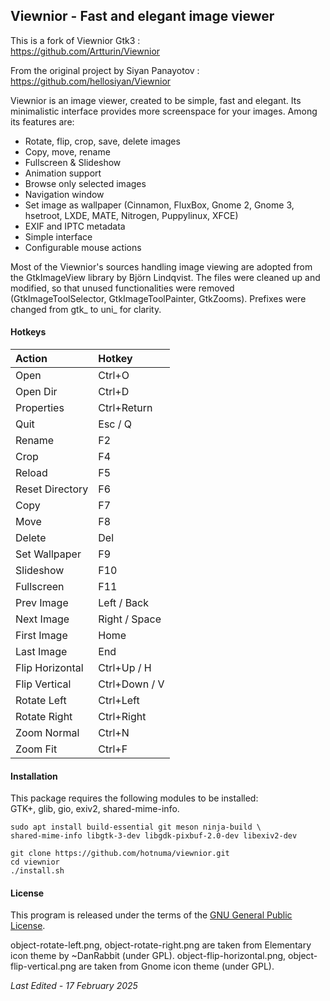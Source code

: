 <link href="style.css" rel="stylesheet"></link>

## Viewnior - Fast and elegant image viewer

This is a fork of Viewnior Gtk3 :  
https://github.com/Artturin/Viewnior  

From the original project by Siyan Panayotov :  
https://github.com/hellosiyan/Viewnior  

Viewnior is an image viewer, created to be simple, fast and elegant. Its minimalistic interface provides more screenspace for your images. Among its features are:

  * Rotate, flip, crop, save, delete images
  * Copy, move, rename
  * Fullscreen & Slideshow
  * Animation support
  * Browse only selected images
  * Navigation window
  * Set image as wallpaper (Cinnamon, FluxBox, Gnome 2, Gnome 3, hsetroot, LXDE, MATE, Nitrogen, Puppylinux, XFCE)
  * EXIF and IPTC metadata
  * Simple interface
  * Configurable mouse actions

Most of the Viewnior's sources handling image viewing are adopted from the GtkImageView library by Björn Lindqvist. The files were cleaned up and modified, so that unused functionalities were removed (GtkImageToolSelector, GtkImageToolPainter, GtkZooms). Prefixes were changed from gtk_ to uni_ for clarity.


#### Hotkeys

| Action                  | Hotkey                  |
| :---------------------- | :---------------------- |
| Open                    | Ctrl+O                  |
| Open Dir                | Ctrl+D                  |
| Properties              | Ctrl+Return             |
| Quit                    | Esc / Q                 |
| Rename                  | F2                      |
| Crop                    | F4                      |
| Reload                  | F5                      |
| Reset Directory         | F6                      |
| Copy                    | F7                      |
| Move                    | F8                      |
| Delete                  | Del                     |
| Set Wallpaper           | F9                      |
| Slideshow               | F10                     |
| Fullscreen              | F11                     |
| Prev Image              | Left / Back             |
| Next Image              | Right / Space           |
| First Image             | Home                    |
| Last Image              | End                     |
| Flip Horizontal         | Ctrl+Up / H             |
| Flip Vertical           | Ctrl+Down / V           |
| Rotate Left             | Ctrl+Left               |
| Rotate Right            | Ctrl+Right              |
| Zoom Normal             | Ctrl+N                  |
| Zoom Fit                | Ctrl+F                  |


#### Installation

This package requires the following modules to be installed:  
GTK+, glib, gio, exiv2, shared-mime-info.

```
sudo apt install build-essential git meson ninja-build \
shared-mime-info libgtk-3-dev libgdk-pixbuf-2.0-dev libexiv2-dev
```

```
git clone https://github.com/hotnuma/viewnior.git
cd viewnior
./install.sh
```


#### License

This program is released under the terms of the [GNU General Public License](https://opensource.org/licenses/gpl-3.0.html).

object-rotate-left.png, object-rotate-right.png are taken from Elementary icon theme by ~DanRabbit (under GPL). object-flip-horizontal.png, object-flip-vertical.png are taken from Gnome icon theme (under GPL).

*Last Edited - 17 February 2025*

<br/>
<br/>


